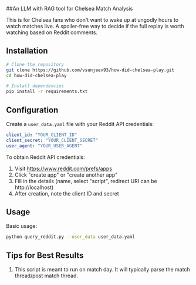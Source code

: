 ##An LLM with RAG tool for Chelsea Match Analysis

This is for Chelsea fans who don't want to wake up at ungodly hours to watch matches live. A spoiler-free way to decide if the full replay is worth watching based on Reddit comments. 


## Installation

```bash
# Clone the repository
git clone https://github.com/vsunjeev93/how-did-chelsea-play.git
cd how-did-chelsea-play

# Install dependencies
pip install -r requirements.txt
```

## Configuration

Create a `user_data.yaml` file with your Reddit API credentials:

```yaml
client_id: "YOUR_CLIENT_ID"
client_secret: "YOUR_CLIENT_SECRET"
user_agent: "YOUR_USER_AGENT"
```

To obtain Reddit API credentials:
1. Visit https://www.reddit.com/prefs/apps
2. Click "create app" or "create another app"
3. Fill in the details (name, select "script", redirect URI can be http://localhost)
4. After creation, note the client ID and secret

## Usage

Basic usage:

```bash
python query_reddit.py --user_data user_data.yaml
```


## Tips for Best Results

1. This script is meant to run on match day. It will typically parse the match thread/post match thread.
